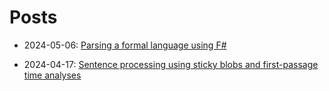 # Posts

- 2024-05-06: [Parsing a formal language using F\#](../posts/anbn)

- 2024-04-17: [Sentence processing using sticky blobs and first-passage time analyses](../posts/word-blobs)

